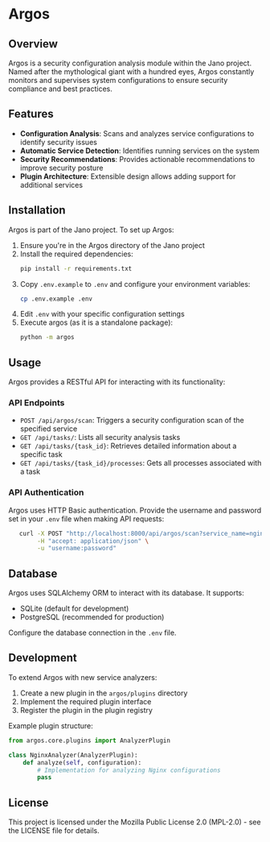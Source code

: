 # Argos

## Overview
Argos is a security configuration analysis module within the Jano project. Named after the mythological giant with a hundred eyes, Argos constantly monitors and supervises system configurations to ensure security compliance and best practices.

## Features
- **Configuration Analysis**: Scans and analyzes service configurations to identify security issues
- **Automatic Service Detection**: Identifies running services on the system
- **Security Recommendations**: Provides actionable recommendations to improve security posture
- **Plugin Architecture**: Extensible design allows adding support for additional services

## Installation
Argos is part of the Jano project. To set up Argos:

1. Ensure you're in the Argos directory of the Jano project
2. Install the required dependencies:
   ```bash
   pip install -r requirements.txt
   ```
3. Copy `.env.example` to `.env` and configure your environment variables:
   ```bash
   cp .env.example .env
   ```
4. Edit `.env` with your specific configuration settings
5. Execute argos (as it is a standalone package):
   ```bash
   python -m argos
   ```

## Usage
Argos provides a RESTful API for interacting with its functionality:

### API Endpoints
- `POST /api/argos/scan`: Triggers a security configuration scan of the specified service
- `GET /api/tasks/`: Lists all security analysis tasks
- `GET /api/tasks/{task_id}`: Retrieves detailed information about a specific task
- `GET /api/tasks/{task_id}/processes`: Gets all processes associated with a task

### API Authentication
Argos uses HTTP Basic authentication. Provide the username and password set in your `.env` file when making API requests:

```bash
   curl -X POST "http://localhost:8000/api/argos/scan?service_name=nginx" \
        -H "accept: application/json" \
        -u "username:password"
```

## Database
Argos uses SQLAlchemy ORM to interact with its database. It supports:
- SQLite (default for development)
- PostgreSQL (recommended for production)

Configure the database connection in the `.env` file.

## Development
To extend Argos with new service analyzers:

1. Create a new plugin in the `argos/plugins` directory
2. Implement the required plugin interface
3. Register the plugin in the plugin registry

Example plugin structure:
```python
from argos.core.plugins import AnalyzerPlugin

class NginxAnalyzer(AnalyzerPlugin):
    def analyze(self, configuration):
        # Implementation for analyzing Nginx configurations
        pass
```

## License
This project is licensed under the Mozilla Public License 2.0 (MPL-2.0) - see the LICENSE file for details.

